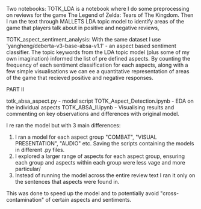 Two notebooks:
TOTK_LDA is a notebook where I do some preprocessing on reviews for the game The Legend of Zelda: Tears of The Kingdom. Then I run the text through
MALLETS LDA topic model to identify areas of the game that players talk about in positive and negative reviews,

TOTK_aspect_sentiment_analysis: With the same dataset I use 'yangheng/deberta-v3-base-absa-v1.1' - an aspect based sentiment classifier. The topic keywords from the LDA topic model (plus some of my own imagination) informed the list of pre defined aspects. By counting the frequency of each sentiment classification for each aspects, along with a few simple visualisations we can ee a quantitative representation of areas of the game that recieved positive and negative responses.

PART II

totk_absa_aspect.py - model script
TOTK_Aspect_Detection.ipynb - EDA on the individual aspects
TOTK_ABSA_II.ipynb - Visualising results and commenting on key observations and differences with original model.

I re ran the model but with 3 main differences:
1. I ran a model for each aspect group "COMBAT", "VISUAL PRESENTATION", "AUDIO" etc. Saving the scripts containing the models in different .py files.
2. I explored a larger range of aspects for each aspect group, ensuring each group and aspects within each group were less vage and more particular/
3. Instead of running the model across the entire review text I ran it only on the sentences that aspects were found in.

This was done to speed up the model and to potentially avoid "cross-contamination" of certain aspects and sentiments.


